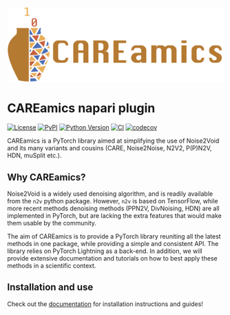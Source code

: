 <p align="center">
  <a href="https://careamics.github.io/">
    <img src="https://raw.githubusercontent.com/CAREamics/.github/main/profile/images/banner_careamics.png">
  </a>
</p>

# CAREamics napari plugin

[![License](https://img.shields.io/pypi/l/careamics.svg?color=green)](https://github.com/CAREamics/careamics/blob/main/LICENSE)
[![PyPI](https://img.shields.io/pypi/v/careamics.svg?color=green)](https://pypi.org/project/careamics)
[![Python Version](https://img.shields.io/pypi/pyversions/careamics.svg?color=green)](https://python.org)
[![CI](https://github.com/CAREamics/careamics/actions/workflows/ci.yml/badge.svg)](https://github.com/CAREamics/careamics/actions/workflows/ci.yml)
[![codecov](https://codecov.io/gh/CAREamics/careamics/branch/main/graph/badge.svg)](https://codecov.io/gh/CAREamics/careamics)


CAREamics is a PyTorch library aimed at simplifying the use of Noise2Void and its many
variants and cousins (CARE, Noise2Noise, N2V2, P(P)N2V, HDN, muSplit etc.).

## Why CAREamics?

Noise2Void is a widely used denoising algorithm, and is readily available from the `n2v`
python package. However, `n2v` is based on TensorFlow, while more recent methods 
denoising methods (PPN2V, DivNoising, HDN) are all implemented in PyTorch, but are 
lacking the extra features that would make them usable by the community.

The aim of CAREamics is to provide a PyTorch library reuniting all the latest methods
in one package, while providing a simple and consistent API. The library relies on 
PyTorch Lightning as a back-end. In addition, we will provide extensive documentation and 
tutorials on how to best apply these methods in a scientific context.

## Installation and use

Check out the [documentation](https://careamics.github.io/) for installation instructions and guides!
